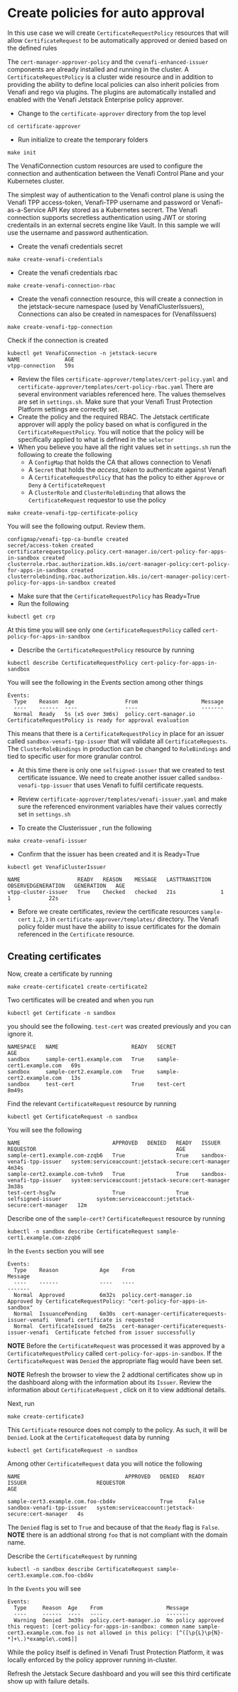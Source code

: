# Create policies for auto approval

In this use case we will create `CertificateRequestPolicy` resources that will allow `CertificateRequest` to be automatically approved or denied based on the defined rules

The `cert-manager-approver-policy` and the `cvenafi-enhanced-issuer` components are already installed and running in the cluster. A `CertificateRequestPolicy` is a cluster wide resource and in addition to providing the ability to define local policies can also inherit policies from Venafi and rego via plugins. The plugins are automatically installed and enabled with the Venafi Jetstack Enterprise policy approver. 

- Change to the `certificate-approver` directory from the top level
```
cd certificate-approver
```  
- Run initialize to create the temporary folders
```
make init
```
The VenafiConnection custom resources are used to configure the connection and authentication between the Venafi Control Plane and your Kubernetes cluster.

The simplest way of authentication to the Venafi control plane is using the Venafi TPP access-token, Venafi-TPP username and password or Venafi-as-a-Service API Key stored as a Kubernetes secrert. The Venafi connection supports secretless authentication using JWT or storing credentails in an external secrets engine like Vault. In this sample we will use the username and password authentication. 

- Create the venafi credentials secret
```
make create-venafi-credentials
```
- Create the venafi credentials rbac
```
make create-venafi-connection-rbac
```
- Create the venafi connection resource, this will create a connection in the jetstack-secure namespace (used by VenafiClusterIssuers), Connections can also be created in namespaces for (VenafiIssuers)
```
make create-venafi-tpp-connection
```
Check if the connection is created

```
kubectl get VenafiConnection -n jetstack-secure
NAME              AGE
vtpp-connection   59s
```

- Review the files `certificate-approver/templates/cert-policy.yaml` and `certificate-approver/templates/cert-policy-rbac.yaml`
There are several environment variables referenced here. The values themselves are set in `settings.sh`. Make sure that your Venafi Trust Protection Platform settings are correctly set. 
- Create the policy and the required RBAC. The Jetstack certificate approver will apply the policy based on what is configured in the `CertificateRequestPolicy`. You will notice that the policy will be specifically applied to what is defined in the `selector`
- When you believe you have all the right values set in `settings.sh` run the following to create the following
  - A `ConfigMap` that holds the CA that allows connection to Venafi 
  - A `Secret` that holds the *access_token* to authenticate against Venafi 
  - A `CertificateRequestPolicy` that has the policy to either `Approve` or `Deny` a `CertificateRequest`
  - A `ClusterRole` and `ClusterRoleBinding` that allows the `CertificateRequest` requestor to use the policy
 ```
 make create-venafi-tpp-certificate-policy
 ```   
You will see the following output. Review them.
 ```
configmap/venafi-tpp-ca-bundle created
secret/access-token created
certificaterequestpolicy.policy.cert-manager.io/cert-policy-for-apps-in-sandbox created
clusterrole.rbac.authorization.k8s.io/cert-manager-policy:cert-policy-for-apps-in-sandbox created
clusterrolebinding.rbac.authorization.k8s.io/cert-manager-policy:cert-policy-for-apps-in-sandbox created
 ```
- Make sure that the `CertificateRequestPolicy` has Ready=True
- Run the following 
```
kubectl get crp
```
At this time you will see only one `CertificateRequestPolicy` called `cert-policy-for-apps-in-sandbox`
- Describe the `CertificateRequestPolicy` resource by running
```
kubectl describe CertificateRequestPolicy cert-policy-for-apps-in-sandbox
```
You will see the following in the Events section among other things
```
Events:
  Type    Reason  Age                From                    Message
  ----    ------  ----               ----                    -------
  Normal  Ready   5s (x5 over 3m6s)  policy.cert-manager.io  CertificateRequestPolicy is ready for approval evaluation
```
This means that there is a `CertificateRequestPolicy` in place for an issuer called `sandbox-venafi-tpp-issuer` that will validate all `CertificateRequests`. The `ClusterRoleBindings` in production can be changed to `RoleBindings` and tied to specific user for more granular control. 
- At this time there is only one `selfsigned-issuer` that we created to test certificate issuance. We need to create another issuer called `sandbox-venafi-tpp-issuer` that uses Venafi to fulfil certificate requests. 
- Review `certificate-approver/templates/venafi-issuer.yaml` and make sure the referenced environment variables have their values correctly set in `settings.sh`

- To create the Clusterissuer , run the following

```
make create-venafi-issuer
```
- Confirm that the issuer has been created and it is Ready=True
```
kubectl get VenafiClusterIssuer

NAME                  READY   REASON    MESSAGE   LASTTRANSITION   OBSERVEDGENERATION   GENERATION   AGE
vtpp-cluster-issuer   True    Checked   checked   21s              1                    1            22s
```

- Before we create certificates, review the certificate resources `sample-cert` `1,2,3` in `certificate-approver/templates/` directory. The Venafi policy folder must have the ability to issue certificates for the domain referenced in the `Certificate` resource. 

## Creating certificates

Now, create a certificate by running 
```
make create-certificate1 create-certificate2
```

Two certificates will be created and when you run 
```
kubectl get Certificate -n sandbox
```
you should see the following. `test-cert` was created previously and you can ignore it.  
```
NAMESPACE   NAME                       READY   SECRET                     AGE
sandbox     sample-cert1.example.com   True    sample-cert1.example.com   69s
sandbox     sample-cert2.example.com   True    sample-cert2.example.com   13s
sandbox     test-cert                  True    test-cert                  8m49s
```

Find the relevant `CertificateRequest` resource by running

```
kubectl get CertificateRequest -n sandbox
```
You will see the following
```
NAME                             APPROVED   DENIED   READY   ISSUER                      REQUESTOR                                            AGE
sample-cert1.example.com-zzqb6   True                True    sandbox-venafi-tpp-issuer   system:serviceaccount:jetstack-secure:cert-manager   4m34s
sample-cert2.example.com-tvhn9   True                True    sandbox-venafi-tpp-issuer   system:serviceaccount:jetstack-secure:cert-manager   3m38s
test-cert-hsg7w                  True                True    selfsigned-issuer           system:serviceaccount:jetstack-secure:cert-manager   12m
```

Describe one of the `sample-cert?` `CertificateRequest` resource by running
```
kubectl -n sandbox describe CertificateRequest sample-cert1.example.com-zzqb6 
```
In the `Events` section you will see 

```
Events:
  Type    Reason             Age    From                                            Message
  ----    ------             ----   ----                                            -------
  Normal  Approved           6m32s  policy.cert-manager.io                          Approved by CertificateRequestPolicy: "cert-policy-for-apps-in-sandbox"
  Normal  IssuancePending    6m30s  cert-manager-certificaterequests-issuer-venafi  Venafi certificate is requested
  Normal  CertificateIssued  6m25s  cert-manager-certificaterequests-issuer-venafi  Certificate fetched from issuer successfully
```

**NOTE** Before the `CertificateRequest` was processed it was approved by a `CertificateRequestPolicy` called `cert-policy-for-apps-in-sandbox`. If the `CertificateRequest` was `Denied` the appropriate flag would have been set. 

**NOTE** Refresh the browser to view the 2 addtional certificates show up in the dashboard along with the information about its `Issuer`. Review the information about `CertificateRequest` , click on it to view addtional details. 

Next, run 
```
make create-certificate3
```

This `Certificate` resource does not comply to the policy. As such, it will be `Denied`. Look at the `CertificateRequest` data by running
```
kubectl get CertificateRequest -n sandbox 
```
Among other `CertificateRequest` data you will notice the following

```
NAME                                 APPROVED   DENIED   READY   ISSUER                      REQUESTOR                                            AGE

sample-cert3.example.com.foo-cbd4v              True     False   sandbox-venafi-tpp-issuer   system:serviceaccount:jetstack-secure:cert-manager   4s
```
The `Denied` flag is set to `True` and because of that the `Ready` flag is `False`.  **NOTE** there is an addtional strong `foo` that is not compliant with the domain name. 

Describe the `CertificateRequest` by running

```
kubectl -n sandbox describe CertificateRequest sample-cert3.example.com.foo-cbd4v
```

In the `Events` you will see
```
Events:
  Type     Reason  Age    From                    Message
  ----     ------  ----   ----                    -------
  Warning  Denied  3m39s  policy.cert-manager.io  No policy approved this request: [cert-policy-for-apps-in-sandbox: common name sample-cert3.example.com.foo is not allowed in this policy: [^([\p{L}\p{N}-*]+\.)*example\.com$]]
```

While the policy itself is defined in Venafi Trust Protection Platform, it was locally enforced by the policy approver running in-cluster.

Refresh the Jetstack Secure dashboard and you will see this third certificate show up with failure details. 

